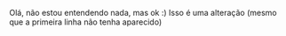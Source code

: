 Olá, não estou entendendo nada, mas ok :)
Isso é uma alteração (mesmo que a primeira linha não tenha aparecido)